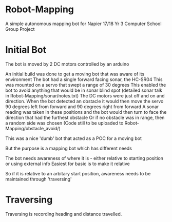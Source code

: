 # Robot-Mapping
A simple autonomous mapping bot for Napier 17/18 Yr 3 Computer School Group Project

# Initial Bot
The bot is moved by 2 DC motors controlled by an arduino

An initial build was done to get a moving bot that was aware of its environment
The bot had a single forward facing sonar, the HC-SR04
This was mounted on a servo that swept a range of 30 degrees
This enabled the bot to avoid anything that would be in sonar blind spot (detailed sonar talk in Robot-Mapping/sonar/notes.txt)
The DC motors were just off and on and direction.
When the bot detected an obstacle it would then move the servo 90 degrees left from forward and 90 degrees right from forward
A sonar reading was taken in these positions and the bot would then turn to face the direction that had the furthest obstacle
Or if no obstacle was in range, then a random side was chosen
(Code still to be uploaded to Robot-Mapping/obstacle_avoid/) 

This was a nice 'dumb' bot that acted as a POC for a moving bot

But the purpose is a mapping bot which has different needs

The bot needs awareness of where it is - either relative to starting position or using external info
Easiest for basic is to make it relative

So if it is relative to an arbitary start position, awareness needs to be maintained through 'traversing'

# Traversing 

Traversing is recording heading and distance travelled.





